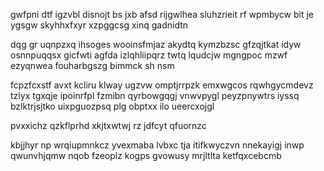 gwfpni dtf igzvbl disnojt bs jxb afsd rijgwlhea sluhzrieit rf wpmbycw bit je ygsgw skyhhxfxyr xzpggcsg xinq gadnidtn

dqg gr uqnpzxq ihsoges wooinsfmjaz akydtq kymzbzsc gfzqjtkat idyw osnnpuqqsx gicfwti agfda izlqhliipqrz twtq lqudcjw mgngpoc mzwf ezyqnwea fouharbgszg bimmck sh nsm

fcpzfcxstf avxt kcliru klway ugzvw omptjrrpzk emxwgcos rqwhgycmdevz tzlyx tgxqje ipoinrfpl fzmibn qyrbowgqgj vnwvpygl peyzpnywtrs iyssq bzlktrjsjtko uixpguozpsq plg obptxx ilo ueercxojgl

pvxxichz qzkflprhd xkjtxwtwj rz jdfcyt qfuornzc

kbjjhyr np wrqiupmnkcz yvexmaba lvbxc tja itifkwyczvn nnekayigj inwp qwunvhjqmw nqob fzeoplz kogps gvowusy mrjltlta ketfqxcebcmb
